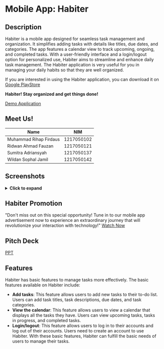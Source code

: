 # Mobile App: Habiter

## Description

Habiter is a mobile app designed for seamless task management and organization. It simplifies adding tasks with details like titles, due dates, and categories. The app features a calendar view to track upcoming, ongoing, and completed tasks. With a user-friendly interface and a login/logout option for personalized use, Habiter aims to streamline and enhance daily task management.
The Habiter application is very useful for you in managing your daily habits so that they are well organized.

If you are interested in using the Habiter application, you can download it on [Google PlayStore](https://play.google.com/store/apps/details?id=uas.pam.habiter)

**Habiter! Stay organized and get things done!**

[Demo Application](https://youtu.be/Sf13BIPW-JA)

## Meet Us!
| Name                   | NIM             |
|------------------------|-----------------|
| Muhammad Rihap Firdaus | 1217050102      |
| Ridwan Ahmad Fauzan    | 1217050121      |
| Sumitra Adriansyah     | 1217050137      |
| Wildan Sophal Jamil    | 1217050142      |

## Screenshots

<details>
  <summary><b>Click to expand</b></summary>

### Sign Up Page
  <div align="center">
    <img src="Screenshot/signup.jpg" alt="Sign Up Page" width="300" />
  </div>

### Sign In Page
  <div align="center">
    <img src="Screenshot/Signin.jpg" alt="Sign In Page" width="300" />
  </div>

### Dashboard Page
  <div align="center">
    <img src="Screenshot/home.jpg" alt="Dashboard Page" width="300" />
  </div>

### Add Task Page
  <div align="center">
    <img src="Screenshot/add-task.jpg" alt="Add Task Page" width="300" />
  </div>

### Setting Page
  <div align="center">
    <img src="Screenshot/setting.jpg" alt="Setting Page" width="300" />
  </div>

### Edit Profile Page
  <div align="center">
    <img src="Screenshot/edit-profile.jpg" alt="Edit profile Page" width="300" />
  </div>

### Delete Account Page
  <div align="center">
    <img src="Screenshot/delete-account.jpg" alt="Delete Account Page" width="300" />
  </div>

</details>

## Habiter Promotion
"Don't miss out on this special opportunity! Tune in to our mobile app advertisement now to experience an extraordinary journey that will revolutionize your interaction with technology!"
[Watch Now](https://youtu.be/mCjvuOkcN1k)

## Pitch Deck
[PPT](https://www.canva.com/design/DAF4hnRUuMw/bYrc_ZSmPSgy43ilkcESGw/edit?utm_content=DAF4hnRUuMw&utm_campaign=designshare&utm_medium=link2&utm_source=sharebutton)

## Features
Habiter has basic features to manage tasks more effectively. The basic features available on Habiter include:

- **Add tasks**: This feature allows users to add new tasks to their to-do list. Users can add task titles, task descriptions, due dates, and task categories.
- **View the calendar**: This feature allows users to view a calendar that displays all the tasks they have. Users can view upcoming tasks, tasks in progress, and completed tasks.
- **Login/logout**: This feature allows users to log in to their accounts and log out of their accounts. Users need to create an account to use Habiter.
With these basic features, Habiter can fulfill the basic needs of users to manage their tasks.


